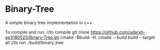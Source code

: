 # Binary-Tree
A simple binary tree implementation in c++


To compile and run:
//to compile
git clone https://github.com/adarsh-ee3180525/Binary-Tree.git
cmake -Bbuild -H.
cmake --build build --target all 
//to run
./build/binary_tree


